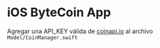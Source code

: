 #  iOS ByteCoin App

Agregar una API_KEY válida de [coinapi.io](https://www.coinapi.io/) al archivo `Model/CoinManager.swift`
